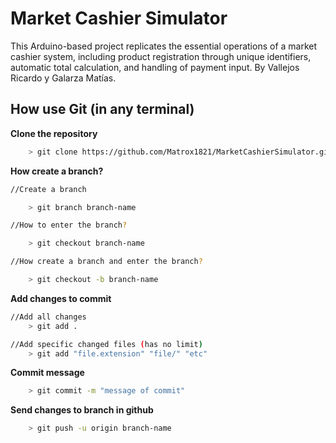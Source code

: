 # Market Cashier Simulator

This Arduino-based project replicates the essential operations of a market cashier system, including product registration through unique identifiers, automatic total calculation, and handling of payment input. By Vallejos Ricardo y Galarza Matías.

## How use Git (in any terminal)

**Clone the repository**

```bash
    > git clone https://github.com/Matrox1821/MarketCashierSimulator.git
```

**How create a branch?**

```bash
//Create a branch

    > git branch branch-name

//How to enter the branch?

    > git checkout branch-name

//How create a branch and enter the branch?

    > git checkout -b branch-name
```

**Add changes to commit**

```bash
//Add all changes
    > git add .

//Add specific changed files (has no limit)
    > git add "file.extension" "file/" "etc"
```

**Commit message**

```bash
    > git commit -m "message of commit"
```

**Send changes to branch in github**

```bash
    > git push -u origin branch-name
```
